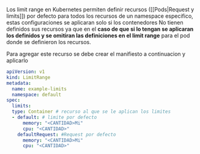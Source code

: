 Los limit range en Kubernetes permiten definir recursos ([[Pods|Request y limits]]) por defecto para todos los recursos de un namespace especifico, estas configuraciones se aplicaran solo si los contenedores No tienen definidos sus recursos ya que en el **caso de que si lo tengan se aplicaran los definidos y se omitiran las definiciones en el limit range** para el pod donde se definieron los recursos.

Para agregar este recurso se debe crear el manifiesto a continuacion y aplicarlo
```YAML
apiVersion: v1
kind: LimitRange
metadata:
  name: example-limits
  namespace: default
spec:
  limits:
  type: Container # recurso al que se le aplican los limites
  - default: # limite por defecto
      memory: "<CANTIDAD>Mi"
      cpu: "<CANTIDAD>"
    defaultRequest: #Request por defecto
      memory: "<CANTIDAD>Mi"
      cpu: "<CANTIDAD>"
```